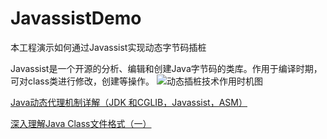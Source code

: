 # JavassistDemo
本工程演示如何通过Javassist实现动态字节码插桩

Javassist是一个开源的分析、编辑和创建Java字节码的类库。作用于编译时期，可对class类进行修改，创建等操作。
![动态插桩技术作用时机图](https://img-blog.csdnimg.cn/3be5c7daa8034792859f47bebecc934e.png?x-oss-process=image/watermark,type_d3F5LXplbmhlaQ,shadow_50,text_Q1NETiBAbGlhbndlbmhvbmc=,size_20,color_FFFFFF,t_70,g_se,x_16#pic_center)


[Java动态代理机制详解（JDK 和CGLIB，Javassist，ASM）](https://blog.csdn.net/luanlouis/article/details/24589193)

[深入理解Java Class文件格式（一）](https://blog.csdn.net/zhangjg_blog/article/details/21486985)


